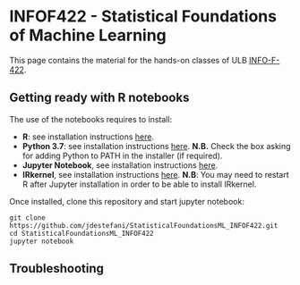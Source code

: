 # INFOF422 - Statistical Foundations of Machine Learning

This page contains the material for the hands-on classes of ULB [INFO-F-422](https://uv.ulb.ac.be/course/view.php?id=76801).

## Getting ready with R notebooks

The use of the notebooks requires to install:

* **R**: see installation instructions [here](https://cran.r-project.org/).
* **Python 3.7**: see installation instructions [here](https://www.python.org/downloads/-). **N.B.** Check the box asking for adding Python to PATH in the installer (if required).
* **Jupyter Notebook**, see installation instructions [here](http://jupyter.org/install.html).  
* **IRkernel**, see installation instructions [here](https://github.com/IRkernel/IRkernel). **N.B**: You may need to restart R after Jupyter installation in order to be able to install IRkernel. 

Once installed, clone this repository and start jupyter notebook:

```
git clone https://github.com/jdestefani/StatisticalFoundationsML_INFOF422.git
cd StatisticalFoundationsML_INFOF422
jupyter notebook
```

## Troubleshooting
